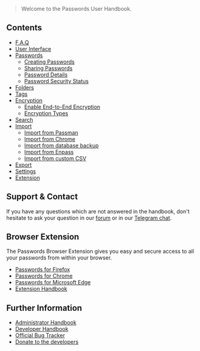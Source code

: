 > Welcome to the Passwords User Handbook.

## Contents
 - [F.A.Q](./F.A.Q)
 - [User Interface](./User-Interface)
 - [Passwords](./Passwords)
   - [Creating Passwords](./Passwords/Creating-Passwords)
   - [Sharing Passwords](./Passwords/Sharing-Passwords)
   - [Password Details](./Passwords/Password-Detail-View)
   - [Password Security Status](./Passwords/Password-Security-Status.md)
 - [Folders](./Folders)
 - [Tags](./Tags)
 - [Encryption](./Encryption)
   - [Enable End-to-End Encryption](./Encryption/Enable-End-to-End-Encryption)
   - [Encryption Types](./Encryption/Encryption-Types)
 - [Search](./Search)
 - [Import](./Import)
   - [Import from Passman](./Import/Import-from-Passman)
   - [Import from Chrome](./Import/Import-from-Chrome)
   - [Import from database backup](./Import/Import-from-Backup)
   - [Import from Enpass](./Import/Import-from-Enpass)
   - [Import from custom CSV](./Import/Import-from-custom-CSV)
 - [Export](./Export)
 - [Settings](./Settings)
 - [Extension](./Extension)

## Support & Contact
If you have any questions which are not answered in the handbook,
don't hesitate to ask your question in our [forum](https://help.nextcloud.com/c/apps/passwords)
or in our [Telegram chat](https://t.me/nc_passwords).

## Browser Extension
The Passwords Browser Extension gives you easy and secure access to all your passwords from within your browser.
- [Passwords for Firefox](https://addons.mozilla.org/de/firefox/addon/nextcloud-passwords?src=external-handbook)
- [Passwords for Chrome](https://chrome.google.com/webstore/detail/nextcloud-passwords/mhajlicjhgoofheldnmollgbgjheenbi)
- [Passwords for Microsoft Edge](https://microsoftedge.microsoft.com/addons/detail/cjmlcljdpphgdfpkngjcmeepdpcgpffk)
- [Extension Handbook](https://github.com/marius-wieschollek/passwords-webextension/wiki)

## Further Information
- [Administrator Handbook](https://git.mdns.eu/nextcloud/passwords/wikis/Administrators/Index)
- [Developer Handbook](https://git.mdns.eu/nextcloud/passwords/wikis/Developers/Index)
- [Official Bug Tracker](https://github.com/marius-wieschollek/passwords/issues)
- [Donate to the developers](https://github.com/marius-wieschollek/passwords/blob/master/Donate.md)